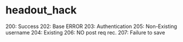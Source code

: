# headout_hack

200: Success
202: Base ERROR
203: Authentication
205: Non-Existing username
204: Existing
206: NO post req rec.
207: Failure to save